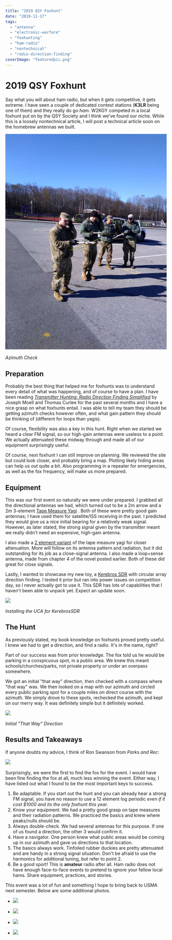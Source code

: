 ```yaml
---
title: "2019 QSY Foxhunt"
date: "2019-11-17"
tags:
  - "antenna"
  - "electronic-warfare"
  - "foxhunting"
  - "ham-radio"
  - "nontechnical"
  - "radio-direction-finding"
coverImage: "featuredpic.png"
---
```

# 2019 QSY Foxhunt
Say what you will about ham radio, but when it gets competitive, it gets extreme. I have seen a couple of dedicated contest stations (**K3LR** being one of them) and they really do go _ham_. W2KGY competed in a local foxhunt put on by the QSY Society and I think we've found our niche. While this is a loosely nontechnical article, I will post a technical article soon on the homebrew antennas we built.

![](images/img_20191116_110140337.jpg)

_Azimuth Check_

## Preparation

Probably the best thing that helped me for foxhunts was to understand every detail of what was happening, and of course to have a plan. I have been reading _[Transmitter Hunting: Radio Direction Finding Simplified](https://mirror.thelifeofkenneth.com/lib/electronics_archive/TransmitterHunting-RadioDirectionFindingSimplified.pdf)_ by Joseph Moell and Thomas Curlee for the past several months and I have a nice grasp on what foxhunts entail. I was able to tell my team they should be getting azimuth checks however often, and what gain pattern they should be thinking of (different for loops than yagis).

Of course, flexibility was also a key in this hunt. Right when we started we heard a clear FM signal, so our high-gain antennas were useless to a point. We actually attenuated these midway through and made all of our equipment surprisingly useful.

Of course, next foxhunt I can still improve on planning. We reviewed the site but could look closer, and probably bring a map. Plotting likely hiding areas can help us out quite a bit. Also programming in a repeater for emergencies, as well as the fox frequency, will make us more prepared.

## Equipment

This was our first event so naturally we were under prepared. I grabbed all the directional antennas we had, which turned out to be a 2m arrow and a 2m 3-element [Tape Measure Yagi](http://theleggios.net/wb2hol/projects/rdf/tape_bm.htm) . Both of these were pretty good gain antennas; I have used them for satellite/ISS receiving in the past. I predicted they would give us a nice initial bearing for a relatively weak signal. However, as later stated, the strong signal given by the transmitter meant we really didn't need an expensive, high-gain antenna.

I also made a [2 element variant](http://theleggios.net/wb2hol/projects/rdf/snif_bm.htm) of the tape measure yagi for closer attenuation. More will follow on its antenna pattern and radiation, but it did outstanding for its job as a close-signal antenna. I also made a loop+sense antenna, made from chapter 4 of the novel posted earlier. Both of these did great for close signals.

Lastly, I wanted to showcase my new toy, a [Kerebros SDR](https://www.rtl-sdr.com/ksdr/) with circular array direction finding. I tested it prior but ran into power issues on competition day, so I never actually got to use it. This SDR has lots of capabilities that I haven't been able to unpack yet. Expect an update soon.

![](https://n2wu.files.wordpress.com/2019/11/img_20191116_101117569.jpg?w=800)

_Installing the UCA for KerebrosSDR_

## The Hunt

As previously stated, my book knowledge on foxhunts proved pretty useful. I knew we had to get a direction, and find a radio. It's in the name, right?

Part of our success was from prior knowledge. The fox told us he would be parking in a conspicuous spot, in a public area. We knew this meant schools/churches/parks, not private property or under an overpass somewhere.

We got an initial "that way" direction, then checked with a compass where "that way" was. We then looked on a map with our azimuth and circled every public parking spot for a couple miles on direct course with the azimuth. We simply drove to these spots, rechecked the azimuth, and kept on our merry way. It was definitely simple but it definitely worked.

![](https://n2wu.files.wordpress.com/2019/11/img_20191116_102931117-1.jpg?w=800)

_Initial "That Way" Direction_

## Results and Takeaways

If anyone doubts my advice, I think of Ron Swanson from _Parks and Rec:_

![](https://n2wu.files.wordpress.com/2019/11/foxmeme.png?w=650)

Surprisingly, we were the first to find the fox for the event. I would have been fine finding the fox at all, much less winning the event. Either way, I have listed out what I found to be the most important keys to success.

1. Be adaptable. If you start out the hunt and you can already hear a strong FM signal, you have no reason to use a 12 element log periodic _even if it cost $1000 and its the only foxhunt this year_.
2. Know your equipment. We had a pretty good grasp on tape measures and their radiation patterns. We practiced the basics and knew where peaks/nulls should be.
3. Always double-check. We had several antennas for this purpose. If one of us found a direction, the other 3 would confirm it.
4. Have a navigator. One person knew what public areas would be coming up in our azimuth and gave us directions to that location.
5. The basics always work. Tinfoiled rubber duckies are pretty attenuated and are handy in a strong signal situation. Don't be afraid to use the harmonics for additional tuning, but refer to point 2.
6. Be a good sport! This is **amateur** radio after all. Ham radio does not have enough face-to-face events to pretend to ignore your fellow local hams. Share equipment, practices, and stories.

This event was a lot of fun and something I hope to bring back to USMA next semester. Below are some additional photos.

- ![](https://n2wu.files.wordpress.com/2019/11/attach23353_20191116_171334-2.jpg?w=1024)

- ![](https://n2wu.files.wordpress.com/2019/11/img_20191116_101102734-1.jpg?w=800)

- ![](https://n2wu.files.wordpress.com/2019/11/img_20191116_110105719.jpg?w=800)

- ![](https://n2wu.files.wordpress.com/2019/11/img_20191116_112049039.jpg?w=800)
